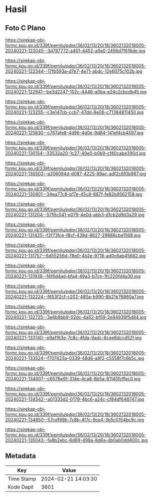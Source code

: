 # Hasil

## Foto C Plano

https://sirekap-obj-formc.kpu.go.id/339f/pemilu/pdpr/36/02/13/20/18/3602132018005-20240221-122045--3d787772-a401-4452-a9a0-2456d7f616de.jpg

https://sirekap-obj-formc.kpu.go.id/339f/pemilu/pdpr/36/02/13/20/18/3602132018005-20240221-122344--17fb593a-d7e7-4e71-abdc-12e6075c102b.jpg

https://sirekap-obj-formc.kpu.go.id/339f/pemilu/pdpr/36/02/13/20/18/3602132018005-20240221-122941--be3d2247-102c-4446-a0ba-e24c2cbcdb45.jpg

https://sirekap-obj-formc.kpu.go.id/339f/pemilu/pdpr/36/02/13/20/18/3602132018005-20240221-123255--c3e147cb-ccb7-47dd-8e06-c71384811450.jpg

https://sirekap-obj-formc.kpu.go.id/339f/pemilu/pdpr/36/02/13/20/18/3602132018005-20240221-125830--c767afe8-4d96-4d0e-9d84-141ef4cb4597.jpg

https://sirekap-obj-formc.kpu.go.id/339f/pemilu/pdpr/36/02/13/20/18/3602132018005-20240221-130154--33532a20-1c27-40e0-b0b9-cf40cabe390d.jpg

https://sirekap-obj-formc.kpu.go.id/339f/pemilu/pdpr/36/02/13/20/18/3602132018005-20240221-130503--a206094d-d087-4225-89ac-adf2c6f0b987.jpg

https://sirekap-obj-formc.kpu.go.id/339f/pemilu/pdpr/36/02/13/20/18/3602132018005-20240221-130801--34ea77c8-b17e-45c8-887f-fe82b9562158.jpg

https://sirekap-obj-formc.kpu.go.id/339f/pemilu/pdpr/36/02/13/20/18/3602132018005-20240221-131204--57f6c041-e079-4e0d-abb3-d1cb2d9d3a29.jpg

https://sirekap-obj-formc.kpu.go.id/339f/pemilu/pdpr/36/02/13/20/18/3602132018005-20240221-131425--f2f73fce-f8cf-438d-8627-29886cbe1568.jpg

https://sirekap-obj-formc.kpu.go.id/339f/pemilu/pdpr/36/02/13/20/18/3602132018005-20240221-131757--6d55256d-78e0-4b2e-9718-ad0c6ab45682.jpg

https://sirekap-obj-formc.kpu.go.id/339f/pemilu/pdpr/36/02/13/20/18/3602132018005-20240221-131938--f4f6d4ad-bfa4-49a3-b7ce-1fc220fd4a30.jpg

https://sirekap-obj-formc.kpu.go.id/339f/pemilu/pdpr/36/02/13/20/18/3602132018005-20240221-132224--f653f2cf-c202-480a-b990-8b21e76860a7.jpg

https://sirekap-obj-formc.kpu.go.id/339f/pemilu/pdpr/36/02/13/20/18/3602132018005-20240221-132725--3e6b9bb9-02dc-4a52-bf59-2e84936f5d84.jpg

https://sirekap-obj-formc.kpu.go.id/339f/pemilu/pdpr/36/02/13/20/18/3602132018005-20240221-133140--e9af163e-7c8c-4fda-9adc-6cee6dccd52f.jpg

https://sirekap-obj-formc.kpu.go.id/339f/pemilu/pdpr/36/02/13/20/18/3602132018005-20240221-133524--f707423a-0339-48d6-a8f2-c5558f7c6b5c.jpg

https://sirekap-obj-formc.kpu.go.id/339f/pemilu/pdpr/36/02/13/20/18/3602132018005-20240221-134007--c6576e91-314e-4ca8-8b5a-81145fcffec0.jpg

https://sirekap-obj-formc.kpu.go.id/339f/pemilu/pdpr/36/02/13/20/18/3602132018005-20240221-134542--a01333d2-0179-4bc6-a24c-cf84df648747.jpg

https://sirekap-obj-formc.kpu.go.id/339f/pemilu/pdpr/36/02/13/20/18/3602132018005-20240221-134850--57cdf99b-7c8b-4f7c-9ce4-3b5c0154bc9c.jpg

https://sirekap-obj-formc.kpu.go.id/339f/pemilu/pdpr/36/02/13/20/18/3602132018005-20240221-135043--fa8b2ebc-6d69-498a-8d6a-db0ab0dd400c.jpg


## Metadata

| Key        | Value               |
| ---------- | ------------------- |
| Time Stamp | 2024-02-21 14:03:30 |
| Kode Dapil | 3601                |



